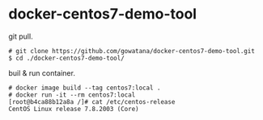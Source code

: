 # docker-centos7-demo-tool

git pull.

```
# git clone https://github.com/gowatana/docker-centos7-demo-tool.git
$ cd ./docker-centos7-demo-tool/
```

buil & run container.

```
# docker image build --tag centos7:local .
# docker run -it --rm centos7:local
[root@b4ca88b12a8a /]# cat /etc/centos-release
CentOS Linux release 7.8.2003 (Core)
```
